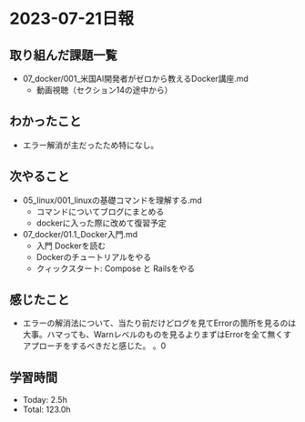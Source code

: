 # 2023-07-21日報

## 取り組んだ課題一覧
* 07_docker/001_米国AI開発者がゼロから教えるDocker講座.md
  * 動画視聴（セクション14の途中から）

## わかったこと
* エラー解消が主だったため特になし。

## 次やること
* 05_linux/001_linuxの基礎コマンドを理解する.md
  * コマンドについてブログにまとめる
  * dockerに入った際に改めて復習予定
* 07_docker/01.1_Docker入門.md
  * 入門 Dockerを読む
  * Dockerのチュートリアルをやる
  * クィックスタート: Compose と Railsをやる

## 感じたこと
* エラーの解消法について、当たり前だけどログを見てErrorの箇所を見るのは大事。ハマっても、Warnレベルのものを見るよりまずはErrorを全て無くすアプローチをするべきだと感じた。
。0
## 学習時間
* Today: 2.5h
* Total: 123.0h